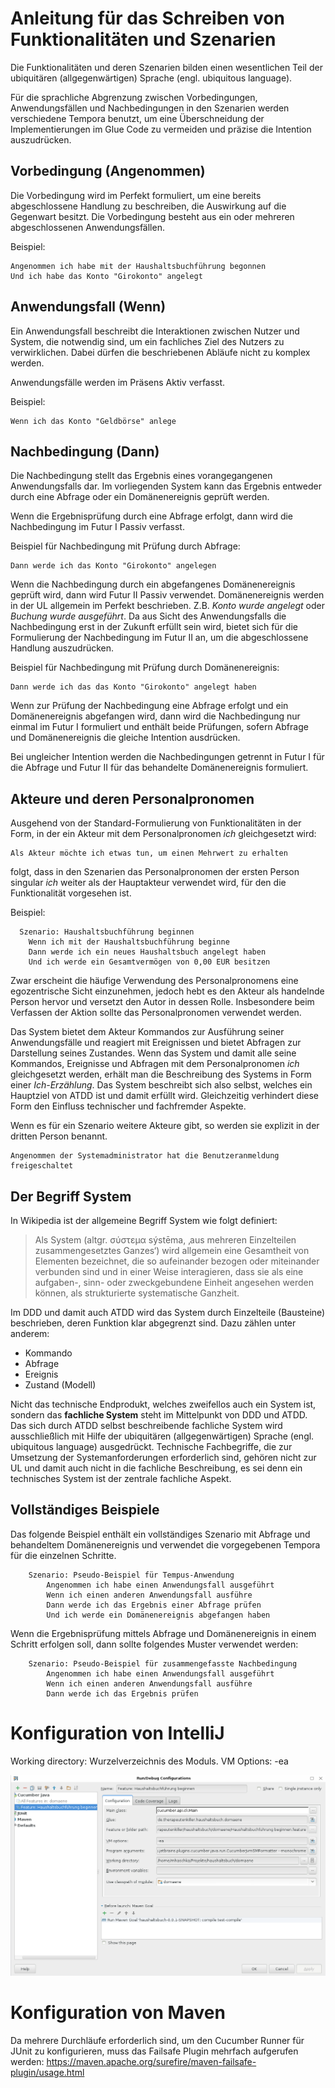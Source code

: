 Anleitung für das Schreiben von Funktionalitäten und Szenarien
==============================================================

Die Funktionalitäten und deren Szenarien bilden einen wesentlichen Teil der
ubiquitären (allgegenwärtigen) Sprache (engl. ubiquitous language).

Für die sprachliche Abgrenzung zwischen Vorbedingungen, Anwendungsfällen und
Nachbedingungen in den Szenarien werden verschiedene Tempora benutzt, um eine
Überschneidung der Implementierungen im Glue Code zu vermeiden und präzise
die Intention auszudrücken.

Vorbedingung (Angenommen)
-------------------------

Die Vorbedingung wird im Perfekt formuliert, um eine bereits abgeschlossene
Handlung zu beschreiben, die Auswirkung auf die Gegenwart besitzt. Die
Vorbedingung besteht aus ein oder mehreren abgeschlossenen Anwendungsfällen.

Beispiel:
```gherkin
Angenommen ich habe mit der Haushaltsbuchführung begonnen
Und ich habe das Konto "Girokonto" angelegt
```

Anwendungsfall (Wenn)
---------------------

Ein Anwendungsfall beschreibt die Interaktionen zwischen Nutzer und System,
die notwendig sind, um ein fachliches Ziel des Nutzers zu verwirklichen.
Dabei dürfen die beschriebenen Abläufe nicht zu komplex werden.

Anwendungsfälle werden im Präsens Aktiv verfasst.

Beispiel:
```gherkin
Wenn ich das Konto "Geldbörse" anlege
```

Nachbedingung (Dann)
--------------------

Die Nachbedingung stellt das Ergebnis eines vorangegangenen Anwendungsfalls
dar. Im vorliegenden System kann das Ergebnis entweder durch eine Abfrage
oder ein Domänenereignis geprüft werden.

Wenn die Ergebnisprüfung durch eine Abfrage erfolgt, dann wird die
Nachbedingung im Futur I Passiv verfasst.

Beispiel für Nachbedingung mit Prüfung durch Abfrage:
```gherkin
Dann werde ich das Konto "Girokonto" angelegen
```

Wenn die Nachbedingung durch ein abgefangenes Domänenereignis geprüft wird,
dann wird Futur II Passiv verwendet. Domänenereignis werden in der UL
allgemein im Perfekt beschrieben. Z.B. *Konto wurde angelegt* oder *Buchung
wurde ausgeführt*. Da aus Sicht des Anwendungsfalls die Nachbedingung erst in
der Zukunft erfüllt sein wird, bietet sich für die Formulierung der
Nachbedingung im Futur II an, um die abgeschlossene Handlung auszudrücken.

Beispiel für Nachbedingung mit Prüfung durch Domänenereignis:
```gherkin
Dann werde ich das das Konto "Girokonto" angelegt haben
```

Wenn zur Prüfung der Nachbedingung eine Abfrage erfolgt und ein
Domänenereignis abgefangen wird, dann wird die Nachbedingung nur
einmal im Futur I formuliert und enthält beide Prüfungen, sofern
Abfrage und Domänenereignis die gleiche Intention ausdrücken.

Bei ungleicher Intention werden die Nachbedingungen getrennt in
Futur I für die Abfrage und Futur II für das behandelte Domänenereignis
formuliert.

Akteure und deren Personalpronomen
----------------------------------

Ausgehend von der Standard-Formulierung von Funktionalitäten in der Form,
in der ein Akteur mit dem Personalpronomen *ich* gleichgesetzt wird:

```
Als Akteur möchte ich etwas tun, um einen Mehrwert zu erhalten
```

folgt, dass in den Szenarien das Personalpronomen der ersten Person singular
*ich* weiter als der Hauptakteur verwendet wird, für den die Funktionalität
vorgesehen ist.

Beispiel:
```gherkin
  Szenario: Haushaltsbuchführung beginnen
    Wenn ich mit der Haushaltsbuchführung beginne
    Dann werde ich ein neues Haushaltsbuch angelegt haben
    Und ich werde ein Gesamtvermögen von 0,00 EUR besitzen
```

Zwar erscheint die häufige Verwendung des Personalpronomens eine egozentrische
Sicht einzunehmen, jedoch hebt es den Akteur als handelnde Person hervor und
versetzt den Autor in dessen Rolle. Insbesondere beim Verfassen der Aktion
sollte das Personalpronomen verwendet werden.

Das System bietet dem Akteur Kommandos zur Ausführung seiner Anwendungsfälle
und reagiert mit Ereignissen und bietet Abfragen zur Darstellung seines
Zustandes. Wenn das System und damit alle seine Kommandos, Ereignisse und
Abfragen mit dem Personalpronomen *ich* gleichgesetzt werden, erhält man die
Beschreibung des Systems in Form einer *Ich-Erzählung*. Das System beschreibt
sich also selbst, welches ein Hauptziel von ATDD ist und damit erfüllt wird.
Gleichzeitig verhindert diese Form den Einfluss technischer und fachfremder
Aspekte.

Wenn es für ein Szenario weitere Akteure gibt, so werden sie explizit
in der dritten Person benannt.

```gherkin
Angenommen der Systemadministrator hat die Benutzeranmeldung freigeschaltet
```

Der Begriff System
------------------

In Wikipedia ist der allgemeine Begriff System wie folgt definiert:
> Als System (altgr. σύστεμα sýstēma, ‚aus mehreren Einzelteilen
> zusammengesetztes Ganzes‘) wird allgemein eine Gesamtheit von
> Elementen bezeichnet, die so aufeinander bezogen oder miteinander
> verbunden sind und in einer Weise interagieren, dass sie als eine
> aufgaben-, sinn- oder zweckgebundene Einheit angesehen werden können,
> als strukturierte systematische Ganzheit.

Im DDD und damit auch ATDD wird das System durch Einzelteile (Bausteine)
beschrieben, deren Funktion klar abgegrenzt sind. Dazu zählen unter anderem:

* Kommando
* Abfrage
* Ereignis
* Zustand (Modell)

Nicht das technische Endprodukt, welches zweifellos auch ein System ist,
sondern das __fachliche System__ steht im Mittelpunkt von DDD und ATDD. Das
sich durch ATDD selbst beschreibende fachliche System wird ausschließlich
mit Hilfe der ubiquitären (allgegenwärtigen) Sprache (engl. ubiquitous
language) ausgedrückt. Technische Fachbegriffe, die zur Umsetzung der
Systemanforderungen erforderlich sind, gehören nicht zur UL und damit auch
nicht in die fachliche Beschreibung, es sei denn ein technisches System
ist der zentrale fachliche Aspekt.

Vollständiges Beispiele
-----------------------

Das folgende Beispiel enthält ein vollständiges Szenario mit Abfrage und
behandeltem Domänenereignis und verwendet die vorgegebenen Tempora für die
einzelnen Schritte.

```gherkin
    Szenario: Pseudo-Beispiel für Tempus-Anwendung
        Angenommen ich habe einen Anwendungsfall ausgeführt
        Wenn ich einen anderen Anwendungsfall ausführe
        Dann werde ich das Ergebnis einer Abfrage prüfen
        Und ich werde ein Domänenereignis abgefangen haben
```

Wenn die Ergebnisprüfung mittels Abfrage und Domänenereignis in einem
Schritt erfolgen soll, dann sollte folgendes Muster verwendet werden:

```gherkin
    Szenario: Pseudo-Beispiel für zusammengefasste Nachbedingung
        Angenommen ich habe einen Anwendungsfall ausgeführt
        Wenn ich einen anderen Anwendungsfall ausführe
        Dann werde ich das Ergebnis prüfen
```

Konfiguration von IntelliJ
==========================

Working directory: Wurzelverzeichnis des Moduls.
VM Options: -ea


![Konfiguration für Cucumber IntelliJ IDEA Plugin](Images/Konfiguration.png)

Konfiguration von Maven
=======================

Da mehrere Durchläufe erforderlich sind, um den Cucumber Runner für 
JUnit zu konfigurieren, muss das Failsafe Plugin mehrfach aufgerufen
werden: https://maven.apache.org/surefire/maven-failsafe-plugin/usage.html
